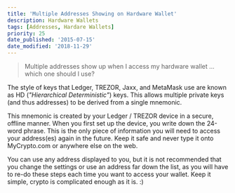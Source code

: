 ```yaml
---
title: 'Multiple Addresses Showing on Hardware Wallet'
description: Hardware Wallets
tags: [Addresses, Hardare Wallets]
priority: 25
date_published: '2015-07-15'
date_modified: '2018-11-29'
---
```


> Multiple addresses show up when I access my hardware wallet ... which one should I use?

The style of keys that Ledger, TREZOR, Jaxx, and MetaMask use are known as HD (*"Hierarchical Deterministic"*) keys. This allows multiple private keys (and thus addresses) to be derived from a single mnemonic.

This mnemonic is created by your Ledger / TREZOR device in a secure, offline manner. When you first set up the device, you write down the 24-word phrase. This is the only piece of information you will need to access your address(es) again in the future. Keep it safe and never type it onto MyCrypto.com or anywhere else on the web.

You can use any address displayed to you, but it is not recommended that you change the settings or use an address far down the list, as you will have to re-do these steps each time you want to access your wallet. Keep it simple, crypto is complicated enough as it is. :)
